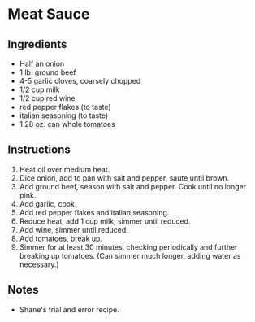 # Meat Sauce

## Ingredients
* Half an onion
* 1 lb. ground beef
* 4-5 garlic cloves, coarsely chopped
* 1/2 cup milk
* 1/2 cup red wine
* red pepper flakes (to taste)
* italian seasoning (to taste)
* 1 28 oz. can whole tomatoes

## Instructions
1. Heat oil over medium heat. 
2. Dice onion, add to pan with salt and pepper, saute until brown. 
3. Add ground beef, season with salt and pepper. Cook until no longer pink.
4. Add garlic, cook.
5. Add red pepper flakes and italian seasoning. 
6. Reduce heat, add 1 cup milk, simmer until reduced.
7. Add wine, simmer until reduced. 
8. Add tomatoes, break up.
9. Simmer for at least 30 minutes, checking periodically and further breaking up tomatoes. (Can simmer much longer, adding water as necessary.)

## Notes
* Shane's trial and error recipe.
